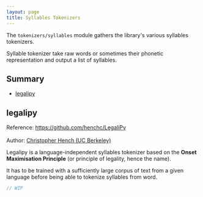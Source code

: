 ```yaml
---
layout: page
title: Syllables Tokenizers
---
```


The `tokenizers/syllables` module gathers the library's various syllables tokenizers.

Syllable tokenizer take raw words or sometimes their phonetic representation and output a list of syllables.

## Summary

* [legalipy](#legalipy)

<h2 id="legalipy">legalipy</h2>

<span class="marginnote">
  Reference: <a href="https://github.com/henchc/LegaliPy">https://github.com/henchc/LegaliPy</a><br><br>
</span>

<span class="marginnote">
  Author: <a href="https://github.com/henchc">Christopher Hench (UC Berkeley)</a>
</span>

Legalipy is a language-independent syllables tokenizer based on the **Onset Maximisation Principle** (or principle of legality, hence the name).

It has to be trained with a sufficiently large corpus of text from a given language before being able to tokenize syllables from word.

```js
// WIP
```

<div id="legalipy-mount"></div>

<script src="{{ site.baseurl }}/assets/dist/tokenizers-syllables.js"></script>

